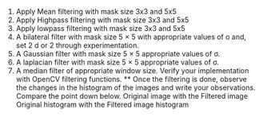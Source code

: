 1. Apply Mean filtering with mask size 3x3 and 5x5
2. Apply Highpass filtering with mask size 3x3 and 5x5
3. Apply lowpass filtering with mask size 3x3 and 5x5
4. A bilateral filter with mask size 5 × 5 with appropriate values of o and, set 2 d or 2 through experimentation.
5. A Gaussian filter with mask size 5 × 5 appropriate values of σ.
6. A laplacian filter with mask size 5 × 5 appropriate values of σ.
7. A median filter of appropriate window size. Verify your implementation with OpenCV filtering functions.
** Once the filtering is done, observe the changes in the histogram of the images and write your observations. Compare the point down below.
Original image with the Filtered image
Original histogram with the Filtered image histogram
